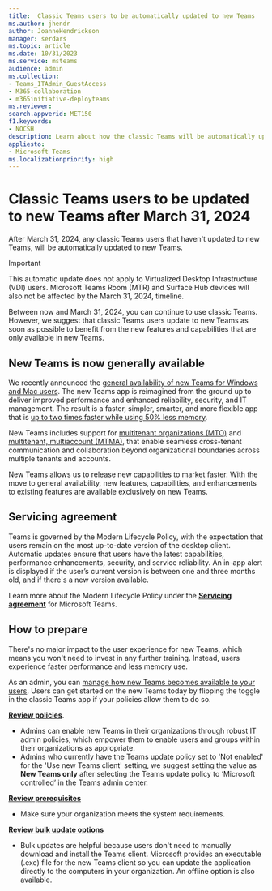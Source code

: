 ```yaml
---
title:  Classic Teams users to be automatically updated to new Teams
ms.author: jhendr
author: JoanneHendrickson
manager: serdars
ms.topic: article
ms.date: 10/31/2023
ms.service: msteams
audience: admin
ms.collection: 
- Teams_ITAdmin_GuestAccess
- M365-collaboration
- m365initiative-deployteams
ms.reviewer:
search.appverid: MET150
f1.keywords:
- NOCSH
description: Learn about how the classic Teams will be automatically updated to new Teams after March 31, 2024.
appliesto: 
- Microsoft Teams
ms.localizationpriority: high
---
```


# Classic Teams users to be updated to new Teams after March 31, 2024

After March 31, 2024, any classic Teams users that haven't updated to new Teams, will be automatically updated to new Teams. 

>[!Important]
>This automatic update does not apply to Virtualized Desktop Infrastructure (VDI) users. Microsoft Teams Room (MTR) and Surface Hub devices will also not be affected by the March 31, 2024, timeline.

Between now and March 31, 2024, you can continue to use classic Teams. However, we suggest that classic Teams users update to new Teams as soon as possible to benefit from the new features and capabilities that are only available in new Teams.

## New Teams is now generally available

We recently announced the [general availability of new Teams for Windows and Mac users](https://techcommunity.microsoft.com/t5/microsoft-teams-blog/announcing-general-availability-of-the-new-microsoft-teams-app/ba-p/3934603). The new Teams app is reimagined from the ground up to deliver improved performance and enhanced reliability, security, and IT management. The result is a faster, simpler, smarter, and more flexible app that is [up to two times faster while using 50% less memory](https://research.gigaom.com/report/new-microsoft-teams-performance-benchmark).

New Teams includes support for [multitenant organizations (MTO)](https://techcommunity.microsoft.com/t5/microsoft-teams-blog/announcing-more-seamless-collaboration-in-microsoft-teams-for/ba-p/3901092) and [multitenant, multiaccount (MTMA)](https://www.microsoft.com/videoplayer/embed/RW10Dhz), that enable seamless cross-tenant communication and collaboration beyond organizational boundaries across multiple tenants and accounts.

New Teams allows us to release new capabilities to market faster. With the move to general availability, new features, capabilities, and enhancements to existing features are available exclusively on new Teams.


## Servicing agreement

Teams is governed by the Modern Lifecycle Policy, with the expectation that users remain on the most up-to-date version of the desktop client. Automatic updates ensure that users have the latest capabilities, performance enhancements, security, and service reliability. An in-app alert is displayed if the user’s current version is between one and three months old, and if there's a new version available.

Learn more about the Modern Lifecycle Policy under the [**Servicing agreement**](/microsoftteams/teams-client-update#servicing-agreement) for Microsoft Teams.


## How to prepare

There's no major impact to the user experience for new Teams, which means you won't need to invest in any further training. Instead, users experience faster performance and less memory use.

As an admin, you can [manage how new Teams becomes available to your users](https://aka.ms/newTeamsUpgrade). 
Users can get started on the new Teams today by flipping the toggle in the classic Teams app if your policies allow them to do so.

[**Review policies**](/microsoftteams/new-teams-deploy-using-policies). 
- Admins can enable new Teams in their organizations through robust IT admin policies, which empower them to enable users and groups within their organizations as appropriate. 
- Admins who currently have the Teams update policy set to 'Not enabled' for the 'Use new Teams client' setting, we suggest setting the value as **New Teams only** after selecting the Teams update policy to  ‘Microsoft controlled’ in the Teams admin center.

[**Review prerequisites** ](/microsoftteams/new-teams-deploy-using-policies#prerequisites)
- Make sure your organization meets the system requirements.

[**Review bulk update options**](/microsoftteams/new-teams-bulk-install-client)
- Bulk updates are helpful because users don't need to manually download and install the Teams client. Microsoft provides an executable (.exe) file for the new Teams client so you can update the application directly to the computers in your organization. An offline option is also available. 